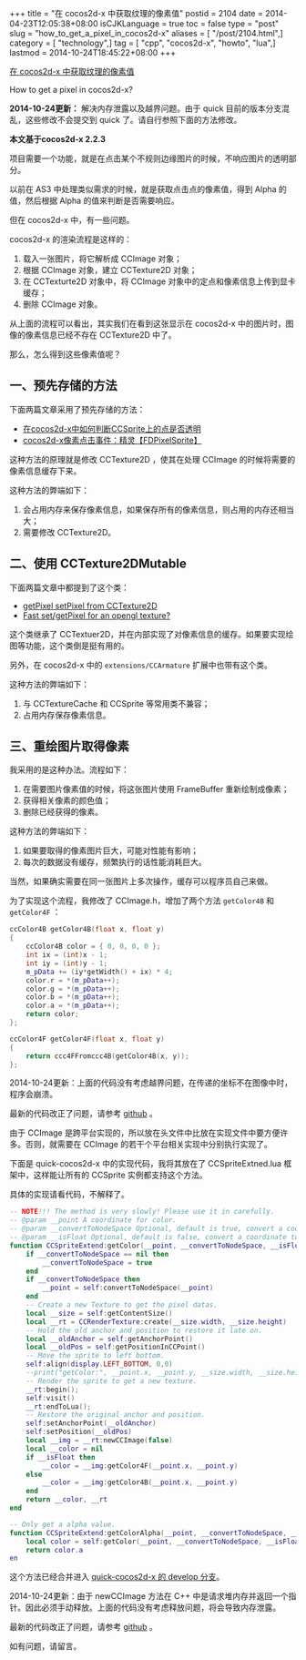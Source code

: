 +++
title = "在 cocos2d-x 中获取纹理的像素值"
postid = 2104
date = 2014-04-23T12:05:38+08:00
isCJKLanguage = true
toc = false
type = "post"
slug = "how_to_get_a_pixel_in_cocos2d-x"
aliases = [ "/post/2104.html",]
category = [ "technology",]
tag = [ "cpp", "cocos2d-x", "howto", "lua",]
lastmod = 2014-10-24T18:45:22+08:00
+++


[在 cocos2d-x 中获取纹理的像素值](https://blog.zengrong.net/post/2104.html)

How to get a pixel in cocos2d-x?

**2014-10-24更新：** 解决内存泄露以及越界问题。由于 quick 目前的版本分支混乱，这些修改不会提交到 quick 了。请自行参照下面的方法修改。

**本文基于cocos2d-x 2.2.3**

项目需要一个功能，就是在点击某个不规则边缘图片的时候，不响应图片的透明部分。

以前在 AS3 中处理类似需求的时候，就是获取点击点的像素值，得到 Alpha 的值，然后根据 Alpha 的值来判断是否需要响应。

但在 cocos2d-x 中，有一些问题。

cocos2d-x 的渲染流程是这样的：

1. 载入一张图片，将它解析成 CCImage 对象；
2. 根据 CCImage 对象，建立 CCTexture2D 对象；
3. 在 CCTexturte2D 对象中，将 CCImage 对象中的定点和像素信息上传到显卡缓存；
4. 删除 CCImage 对象。

从上面的流程可以看出，其实我们在看到这张显示在 cocos2d-x 中的图片时，图像的像素信息已经不存在 CCTexture2D 中了。<!--more-->

那么，怎么得到这些像素值呢？

## 一、预先存储的方法

下面两篇文章采用了预先存储的方法：

* [在cocos2d-x中如何判断CCSprite上的点是否透明][1]
* [cocos2d-x像素点击事件：精灵【FDPixelSprite】][2]

这种方法的原理就是修改 CCTexture2D ，使其在处理 CCImage 的时候将需要的像素信息缓存下来。

这种方法的弊端如下：

1. 会占用内存来保存像素信息，如果保存所有的像素信息，则占用的内存还相当大；
2. 需要修改 CCTexture2D。

## 二、使用 CCTexture2DMutable

下面两篇文章中都提到了这个类：

* [getPixel setPixel from CCTexture2D][3]
* [Fast set/getPixel for an opengl texture?][5]

这个类继承了 CCTextuer2D，并在内部实现了对像素信息的缓存。如果要实现绘图等功能，这个类倒是挺有用的。

另外，在 cocos2d-x 中的 `extensions/CCArmature` 扩展中也带有这个类。

这种方法的弊端如下：

1. 与 CCTextureCache 和 CCSprite 等常用类不兼容；
2. 占用内存保存像素信息。

## 三、重绘图片取得像素

我采用的是这种办法。流程如下：

1. 在需要图片像素值的时候，将这张图片使用 FrameBuffer 重新绘制成像素；
2. 获得相关像素的颜色值；
3. 删除已经获得的像素。

这种方法的弊端如下：

1. 如果要取得的像素图片巨大，可能对性能有影响；
2. 每次的数据没有缓存，频繁执行的话性能消耗巨大。

当然，如果确实需要在同一张图片上多次操作，缓存可以程序员自己来做。

为了实现这个流程，我修改了 CCImage.h，增加了两个方法 `getColor4B` 和 `getColor4F` ：

``` c++
ccColor4B getColor4B(float x, float y)
{
	ccColor4B color = { 0, 0, 0, 0 };
	int ix = (int)x - 1;
	int iy = (int)y - 1;
	m_pData += (iy*getWidth() + ix) * 4;
	color.r = *(m_pData++);
	color.g = *(m_pData++);
	color.b = *(m_pData++);
	color.a = *(m_pData++);
	return color;
};

ccColor4F getColor4F(float x, float y)
{
	return ccc4FFromccc4B(getColor4B(x, y));
};
```

2014-10-24更新：上面的代码没有考虑越界问题，在传递的坐标不在图像中时，程序会崩溃。

最新的代码改正了问题，请参考 [github][7] 。

由于 CCImage 是跨平台实现的，所以放在头文件中比放在实现文件中要方便许多。否则，就需要在 CCImage 的若干个平台相关实现中分别执行实现了。

下面是 quick-cocos2d-x 中的实现代码，我将其放在了 CCSpriteExtned.lua 框架中，这样能让所有的 CCSprite 实例都支持这个方法。

具体的实现请看代码，不解释了。

``` lua
-- NOTE!!! The method is very slowly! Please use it in carefully.
-- @param __point A coordinate for color.
-- @param __convertToNodeSpace Optional, default is true, convert a coordinate to node space from world space.
-- @param __isFloat Optional, default is false, convert a coordinate to node space from world space.
function CCSpriteExtend:getColor(__point, __convertToNodeSpace, __isFloat)
	if __convertToNodeSpace == nil then
		__convertToNodeSpace = true
	end
	if __convertToNodeSpace then
		__point = self:convertToNodeSpace(__point)
	end
	-- Create a new Texture to get the pixel datas.
	local __size = self:getContentSize()
	local __rt = CCRenderTexture:create(__size.width, __size.height)
	-- Hold the old anchor and position to restore it late on.
	local __oldAnchor = self:getAnchorPoint()
	local __oldPos = self:getPositionInCCPoint()
	-- Move the sprite to left bottom.
	self:align(display.LEFT_BOTTOM, 0,0)
	--print("getColor:", __point.x, __point.y, __size.width, __size.height)
	-- Render the sprite to get a new texture.
	__rt:begin();
	self:visit()
	__rt:endToLua();
	-- Restore the original anchor and position.
	self:setAnchorPoint(__oldAnchor)
	self:setPosition(__oldPos)
	local __img = __rt:newCCImage(false)
	local __color = nil
	if __isFloat then
		__color = __img:getColor4F(__point.x, __point.y)
	else
		__color = __img:getColor4B(__point.x, __point.y)
	end
	return __color, __rt
end

-- Only get a alpha value.
function CCSpriteExtend:getColorAlpha(__point, __convertToNodeSpace, __isFloat)
	local color = self:getColor(__point, __convertToNodeSpace, __isFloat)
	return color.a
en
```

这个方法已经合并进入 [quick-cocos2d-x 的 develop 分支][4]。

2014-10-24更新：由于 newCCImage 方法在 C++ 中是请求堆内存并返回一个指针。因此必须手动释放。上面的代码没有考虑释放问题，将会导致内存泄露。

最新的代码改正了问题，请参考 [github][6] 。

如有问题，请留言。

[1]: http://hi.baidu.com/lq731371663/item/e702401d91e57e8489a95661
[2]: http://www.firedragonpzy.com.cn/index.php/archives/3233
[3]: http://www.cocos2d-x.org/forums/6/topics/3472
[4]: https://github.com/dualface/quick-cocos2d-x/blob/develop/framework/cocos2dx/CCSpriteExtend.lua
[5]: http://www.cocos2d-iphone.org/forums/topic/fast-setgetpixel-for-an-opengl-texture/
[6]: https://github.com/zrong/quick-cocos2d-x/blob/zrong/framework/cocos2dx/CCSpriteExtend.lua#L50
[7]: https://github.com/zrong/quick-cocos2d-x/blob/zrong/lib/cocos2d-x/cocos2dx/platform/CCImage.h#L169
